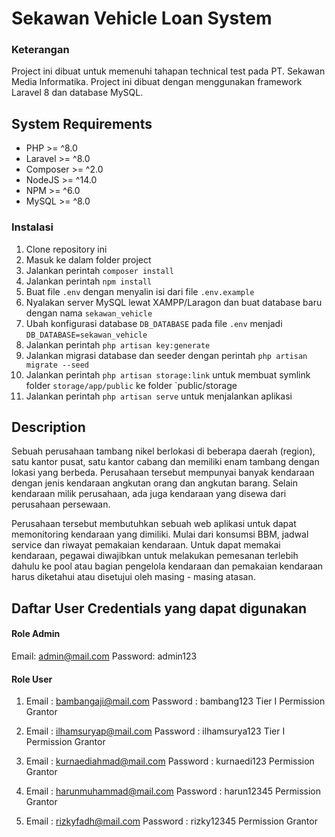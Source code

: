 # Sekawan Vehicle Loan System

### Keterangan
Project ini dibuat untuk memenuhi tahapan technical test pada PT. Sekawan Media Informatika. Project ini dibuat dengan menggunakan framework Laravel 8 dan database MySQL.

## System Requirements
- PHP >= ^8.0
- Laravel >= ^8.0
- Composer >= ^2.0
- NodeJS >= ^14.0
- NPM >= ^6.0
- MySQL >= ^8.0

### Instalasi
1. Clone repository ini
2. Masuk ke dalam folder project
3. Jalankan perintah `composer install`
4. Jalankan perintah `npm install`
5. Buat file `.env` dengan menyalin isi dari file `.env.example`
6. Nyalakan server MySQL lewat XAMPP/Laragon dan buat database baru dengan nama `sekawan_vehicle`
7. Ubah konfigurasi database `DB_DATABASE`  pada file `.env` menjadi `DB_DATABASE=sekawan_vehicle`
8. Jalankan perintah `php artisan key:generate`
9. Jalankan migrasi database dan seeder dengan perintah `php artisan migrate --seed`
10. Jalankan perintah `php artisan storage:link` untuk membuat symlink folder `storage/app/public` ke folder `public/storage
11. Jalankan perintah `php artisan serve` untuk menjalankan aplikasi

## Description
Sebuah perusahaan tambang nikel berlokasi di beberapa daerah (region), satu kantor pusat, satu kantor cabang dan memiliki enam tambang dengan lokasi yang berbeda. Perusahaan tersebut mempunyai banyak kendaraan dengan jenis kendaraan angkutan orang dan angkutan barang. Selain kendaraan milik perusahaan, ada juga kendaraan yang disewa dari perusahaan persewaan. 

Perusahaan tersebut membutuhkan sebuah web aplikasi untuk dapat memonitoring  kendaraan yang dimiliki. Mulai dari konsumsi BBM, jadwal service dan riwayat pemakaian kendaraan. Untuk dapat memakai kendaraan, pegawai diwajibkan untuk melakukan pemesanan terlebih dahulu ke pool atau bagian pengelola kendaraan dan pemakaian kendaraan harus diketahui atau disetujui oleh masing - masing atasan.

## Daftar User Credentials yang dapat digunakan

#### Role Admin 

Email: admin@mail.com
Password: admin123

#### Role User

1) Email : bambangaji@mail.com
   Password : bambang123
   Tier I Permission Grantor
   
2) Email : ilhamsuryap@mail.com
   Password : ilhamsurya123
   Tier I Permission Grantor
   
3) Email : kurnaediahmad@mail.com
   Password : kurnaedi123
   Permission Grantor
   
4) Email : harunmuhammad@mail.com
   Password : harun12345
   Permission Grantor
   
5) Email : rizkyfadh@mail.com
   Password : rizky12345
   Permission Grantor


